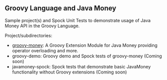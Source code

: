 Groovy Language and Java Money
------------------------------

Sample project(s) and Spock Unit Tests to demonstrate usage of Java Money API in the Groovy Language.

Project/subdirectories:

* [groovy-money](./groovy-money): A Groovy Extension Module for Java Money providing operator overloading and more.
* groovy-demo: Groovy demo and Spock tests of groovy-money (Coming soon)
* javamoney-spock: Spock tests that demonstrate basic JavaMoney functionality without Groovy extensions (Coming soon)

